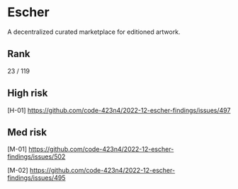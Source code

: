 # Escher 
A decentralized curated marketplace for editioned artwork.

## Rank
23 / 119

## High risk

[H-01] https://github.com/code-423n4/2022-12-escher-findings/issues/497

## Med risk

[M-01] https://github.com/code-423n4/2022-12-escher-findings/issues/502

[M-02] https://github.com/code-423n4/2022-12-escher-findings/issues/495
